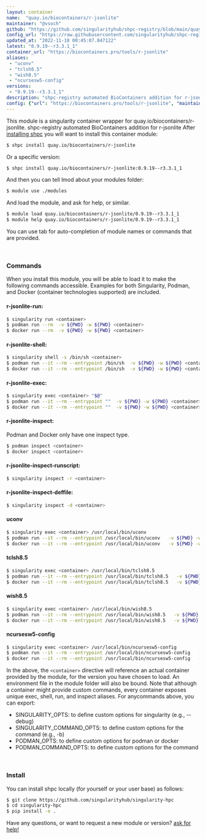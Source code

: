 ```yaml
---
layout: container
name:  "quay.io/biocontainers/r-jsonlite"
maintainer: "@vsoch"
github: "https://github.com/singularityhub/shpc-registry/blob/main/quay.io/biocontainers/r-jsonlite/container.yaml"
config_url: "https://raw.githubusercontent.com/singularityhub/shpc-registry/main/quay.io/biocontainers/r-jsonlite/container.yaml"
updated_at: "2022-11-18 00:45:07.847122"
latest: "0.9.19--r3.3.1_1"
container_url: "https://biocontainers.pro/tools/r-jsonlite"
aliases:
 - "uconv"
 - "tclsh8.5"
 - "wish8.5"
 - "ncursesw5-config"
versions:
 - "0.9.19--r3.3.1_1"
description: "shpc-registry automated BioContainers addition for r-jsonlite"
config: {"url": "https://biocontainers.pro/tools/r-jsonlite", "maintainer": "@vsoch", "description": "shpc-registry automated BioContainers addition for r-jsonlite", "latest": {"0.9.19--r3.3.1_1": "sha256:47f1d9f319e2f735cbdb56afc695e313eb6d460a229e7edb433c3debe7bb347e"}, "tags": {"0.9.19--r3.3.1_1": "sha256:47f1d9f319e2f735cbdb56afc695e313eb6d460a229e7edb433c3debe7bb347e"}, "docker": "quay.io/biocontainers/r-jsonlite", "aliases": {"uconv": "/usr/local/bin/uconv", "tclsh8.5": "/usr/local/bin/tclsh8.5", "wish8.5": "/usr/local/bin/wish8.5", "ncursesw5-config": "/usr/local/bin/ncursesw5-config"}}
---
```


This module is a singularity container wrapper for quay.io/biocontainers/r-jsonlite.
shpc-registry automated BioContainers addition for r-jsonlite
After [installing shpc](#install) you will want to install this container module:


```bash
$ shpc install quay.io/biocontainers/r-jsonlite
```

Or a specific version:

```bash
$ shpc install quay.io/biocontainers/r-jsonlite:0.9.19--r3.3.1_1
```

And then you can tell lmod about your modules folder:

```bash
$ module use ./modules
```

And load the module, and ask for help, or similar.

```bash
$ module load quay.io/biocontainers/r-jsonlite/0.9.19--r3.3.1_1
$ module help quay.io/biocontainers/r-jsonlite/0.9.19--r3.3.1_1
```

You can use tab for auto-completion of module names or commands that are provided.

<br>

### Commands

When you install this module, you will be able to load it to make the following commands accessible.
Examples for both Singularity, Podman, and Docker (container technologies supported) are included.

#### r-jsonlite-run:

```bash
$ singularity run <container>
$ podman run --rm  -v ${PWD} -w ${PWD} <container>
$ docker run --rm  -v ${PWD} -w ${PWD} <container>
```

#### r-jsonlite-shell:

```bash
$ singularity shell -s /bin/sh <container>
$ podman run --it --rm --entrypoint /bin/sh  -v ${PWD} -w ${PWD} <container>
$ docker run --it --rm --entrypoint /bin/sh  -v ${PWD} -w ${PWD} <container>
```

#### r-jsonlite-exec:

```bash
$ singularity exec <container> "$@"
$ podman run --it --rm --entrypoint ""  -v ${PWD} -w ${PWD} <container> "$@"
$ docker run --it --rm --entrypoint ""  -v ${PWD} -w ${PWD} <container> "$@"
```

#### r-jsonlite-inspect:

Podman and Docker only have one inspect type.

```bash
$ podman inspect <container>
$ docker inspect <container>
```

#### r-jsonlite-inspect-runscript:

```bash
$ singularity inspect -r <container>
```

#### r-jsonlite-inspect-deffile:

```bash
$ singularity inspect -d <container>
```


#### uconv

```bash
$ singularity exec <container> /usr/local/bin/uconv
$ podman run --it --rm --entrypoint /usr/local/bin/uconv   -v ${PWD} -w ${PWD} <container> -c " $@"
$ docker run --it --rm --entrypoint /usr/local/bin/uconv   -v ${PWD} -w ${PWD} <container> -c " $@"
```


#### tclsh8.5

```bash
$ singularity exec <container> /usr/local/bin/tclsh8.5
$ podman run --it --rm --entrypoint /usr/local/bin/tclsh8.5   -v ${PWD} -w ${PWD} <container> -c " $@"
$ docker run --it --rm --entrypoint /usr/local/bin/tclsh8.5   -v ${PWD} -w ${PWD} <container> -c " $@"
```


#### wish8.5

```bash
$ singularity exec <container> /usr/local/bin/wish8.5
$ podman run --it --rm --entrypoint /usr/local/bin/wish8.5   -v ${PWD} -w ${PWD} <container> -c " $@"
$ docker run --it --rm --entrypoint /usr/local/bin/wish8.5   -v ${PWD} -w ${PWD} <container> -c " $@"
```


#### ncursesw5-config

```bash
$ singularity exec <container> /usr/local/bin/ncursesw5-config
$ podman run --it --rm --entrypoint /usr/local/bin/ncursesw5-config   -v ${PWD} -w ${PWD} <container> -c " $@"
$ docker run --it --rm --entrypoint /usr/local/bin/ncursesw5-config   -v ${PWD} -w ${PWD} <container> -c " $@"
```



In the above, the `<container>` directive will reference an actual container provided
by the module, for the version you have chosen to load. An environment file in the
module folder will also be bound. Note that although a container
might provide custom commands, every container exposes unique exec, shell, run, and
inspect aliases. For anycommands above, you can export:

 - SINGULARITY_OPTS: to define custom options for singularity (e.g., --debug)
 - SINGULARITY_COMMAND_OPTS: to define custom options for the command (e.g., -b)
 - PODMAN_OPTS: to define custom options for podman or docker
 - PODMAN_COMMAND_OPTS: to define custom options for the command

<br>

### Install

You can install shpc locally (for yourself or your user base) as follows:

```bash
$ git clone https://github.com/singularityhub/singularity-hpc
$ cd singularity-hpc
$ pip install -e .
```

Have any questions, or want to request a new module or version? [ask for help!](https://github.com/singularityhub/singularity-hpc/issues)